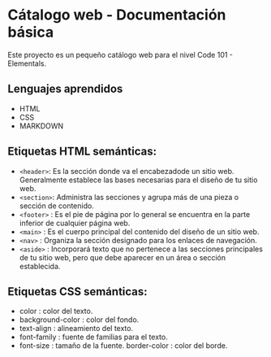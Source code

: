 # Cátalogo web - Documentación básica

Este proyecto es un pequeño catálogo web para el nivel Code 101 - Elementals.

## Lenguajes aprendidos

- HTML
- CSS
- MARKDOWN

## Etiquetas HTML semánticas:

- `<header>`: Es la sección donde va el encabezadode un sitio web. Generalmente establece las bases necesarias para el diseño de tu sitio web.
- `<section>`: Administra las secciones y agrupa más de una pieza o sección de contenido.
- `<footer>` : Es el pie de página por lo general se encuentra en la parte inferior de cualquier página web.
- `<main>` : Es el cuerpo principal del contenido del diseño de un sitio web.
- `<nav>` : Organiza la sección designado para los enlaces de navegación.
- `<aside>` : Incorporará texto que no pertenece a las secciones principales de tu sitio web, pero que debe aparecer en un área o sección establecida.

## Etiquetas CSS semánticas:

- color : color del texto.
- background-color : color del fondo.
- text-align : alineamiento del texto.
- font-family : fuente de familias para el texto.
- font-size : tamaño de la fuente.
border-color : color del borde.
